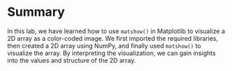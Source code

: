 # Summary

In this lab, we have learned how to use `matshow()` in Matplotlib to visualize a 2D array as a color-coded image. We first imported the required libraries, then created a 2D array using NumPy, and finally used `matshow()` to visualize the array. By interpreting the visualization, we can gain insights into the values and structure of the 2D array.
